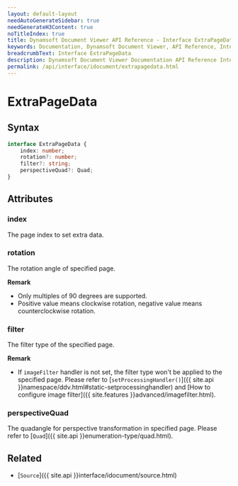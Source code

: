 ```yaml
---
layout: default-layout
needAutoGenerateSidebar: true
needGenerateH3Content: true
noTitleIndex: true
title: Dynamsoft Document Viewer API Reference - Interface ExtraPageData
keywords: Documentation, Dynamsoft Document Viewer, API Reference, Interface ExtraPageData
breadcrumbText: Interface ExtraPageData
description: Dynamsoft Document Viewer Documentation API Reference Interface ExtraPageData Page
permalink: /api/interface/idocument/extrapagedata.html
---
```


# ExtraPageData

## Syntax

```typescript
interface ExtraPageData {
    index: number; 
    rotation?: number;
    filter?: string;
    perspectiveQuad?: Quad;
}
```

## Attributes

### index

The page index to set extra data.

### rotation

The rotation angle of specified page. 

**Remark**

- Only multiples of 90 degrees are supported. 
- Positive value means clockwise rotation, negative value means counterclockwise rotation.

### filter

The filter type of the specified page. 

**Remark**

- If `imageFilter` handler is not set, the filter type won't be applied to the specified page. Please refer to [`setProcessingHandler()`]({{ site.api }}namespace/ddv.html#static-setprocessinghandler) and [How to configure image filter]({{ site.features }}advanced/imagefilter.html).

### perspectiveQuad

The quadangle for perspective transformation in specified page. Please refer to [`Quad`]({{ site.api }}enumeration-type/quad.html).

## Related

- [`Source`]({{ site.api }}interface/idocument/source.html)